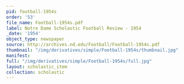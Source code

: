 ```yaml
---
pid: football-1954s
order: '53'
file_name: Football-1954s.pdf
label: Notre Dame Scholastic Football Review - 1954
_date: '1954'
object_type: newspaper
source: http://archives.nd.edu/Football/Football-1954s.pdf
thumbnail: "/img/derivatives/simple/Football-1954s/thumbnail.jpg"
manifest:
full: "/img/derivatives/simple/Football-1954s/full.jpg"
layout: scholastic_item
collection: scholastic
---
```

